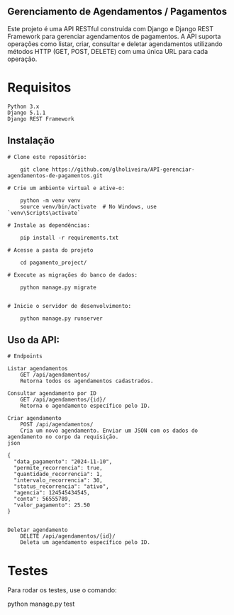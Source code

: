 ## Gerenciamento de Agendamentos / Pagamentos 

Este projeto é uma API RESTful construída com Django e Django REST Framework para gerenciar agendamentos de pagamentos. A API suporta operações como listar, criar, consultar e deletar agendamentos utilizando métodos HTTP (GET, POST, DELETE) com uma única URL para cada operação.

# Requisitos

    Python 3.x
    Django 5.1.1
    Django REST Framework


## Instalação

    # Clone este repositório:
    
        git clone https://github.com/glholiveira/API-gerenciar-agendamentos-de-pagamentos.git
    
    # Crie um ambiente virtual e ative-o:
    
        python -m venv venv
        source venv/bin/activate  # No Windows, use `venv\Scripts\activate`
    
    # Instale as dependências:
    
        pip install -r requirements.txt
    
    # Acesse a pasta do projeto 
    
        cd pagamento_project/
    
    # Execute as migrações do banco de dados:
    
        python manage.py migrate
    
    
    # Inicie o servidor de desenvolvimento:
    
        python manage.py runserver

## Uso da API:

    # Endpoints
    
    Listar agendamentos
        GET /api/agendamentos/
        Retorna todos os agendamentos cadastrados.
    
    Consultar agendamento por ID
        GET /api/agendamentos/{id}/
        Retorna o agendamento específico pelo ID.
    
    Criar agendamento
        POST /api/agendamentos/
        Cria um novo agendamento. Enviar um JSON com os dados do agendamento no corpo da requisição.
    json
    
    {
      "data_pagamento": "2024-11-10",
      "permite_recorrencia": true,
      "quantidade_recorrencia": 1,
      "intervalo_recorrencia": 30,
      "status_recorrencia": "ativo",
      "agencia": 124545434545,
      "conta": 56555789,
      "valor_pagamento": 25.50
    }
    
    
    Deletar agendamento
        DELETE /api/agendamentos/{id}/
        Deleta um agendamento específico pelo ID.
    
# Testes
Para rodar os testes, use o comando:

python manage.py test
